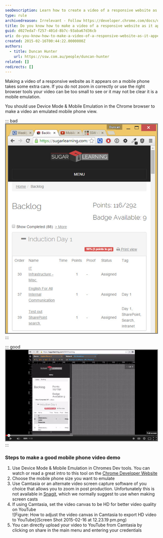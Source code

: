 ```yaml
---
seoDescription: Learn how to create a video of a responsive website as it appears on a mobile phone using Chrome's Device Mode and Mobile Emulation.
type: rule
archivedreason: Irrelevant - Follow https://developer.chrome.com/docs/devtools/device-mode/ to get a responsive view on a browser
title: Do you know how to make a video of a responsive website as it appears on a mobile phone?
guid: d027eda7-f257-401d-8b7c-93aba67d36cb
uri: do-you-know-how-to-make-a-video-of-a-responsive-website-as-it-appears-on-a-mobile-phone
created: 2015-02-16T00:44:22.0000000Z
authors:
  - title: Duncan Hunter
    url: https://ssw.com.au/people/duncan-hunter
related: []
redirects: []
---
```


Making a video of a responsive website as it appears on a mobile phone takes some extra care. If you do not zoom in correctly or use the right browser tools your video can be too small to see or it may not be clear it is a mobile emulation.

<!--endintro-->

You should use Device Mode & Mobile Emulation in the Chrome browser to make a video an emulated mobile phone view.

::: bad
![Bad example - Using your browser makes it hard to see the video is a mobile phone demo](browser-bad-view-for-video.jpg)
:::

::: good
![Figure: Good example - Using Device Mode & Mobile Emulation in Chrome makes it clear the video is a mobile phone demo](Mobilephone-emulator-chrome.jpg)
:::

### Steps to make a good mobile phone video demo

1. Use Device Mode & Mobile Emulation in Chromes Dev tools. You can watch or read a great intro to this tool on the [Chrome Developer Website](https://developer.chrome.com/devtools/docs/device-mode)
2. Choose the mobile phone size you want to emulate
3. Use Camtasia or an alternate video screen capture software of you choice that allows you to zoom in post production. Unfortunately this is not available in [Snagit](https://www.techsmith.com/screen-capture.html), which we normally suggest to use when making screen casts
4. If using Camtasia, set the video canvas to be HD for better video quality on YouTube  
   ![Figure: How to adjust the video canvas in Camtasia to export HD video to YouTube](Screen Shot 2015-02-16 at 12.23.19 pm.png)
5. You can directly upload your video to YouTube from Camtasia by clicking on share in the main menu and entering your credentials
